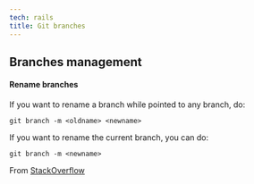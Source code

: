 ```yaml
---
tech: rails
title: Git branches
---
```


## Branches management

#### Rename branches

If you want to rename a branch while pointed to any branch, do:

```shell
git branch -m <oldname> <newname>
```

If you want to rename the current branch, you can do:

```shell
git branch -m <newname>
```

From [StackOverflow](https://stackoverflow.com/a/6591218/4906586)